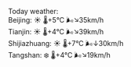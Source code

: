 Today weather:  
Beijing: ☀️   🌡️+5°C 🌬️↘35km/h  
Tianjin: ☀️   🌡️+4°C 🌬️↘39km/h  
Shijiazhuang: ☀️   🌡️+7°C 🌬️↓30km/h  
Tangshan: ❄️   🌡️+4°C 🌬️↘19km/h  
